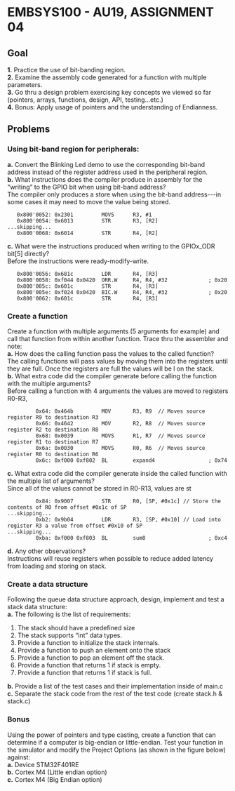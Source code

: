 # EMBSYS100 - AU19, ASSIGNMENT 04
## Goal
**1.** Practice the use of bit-banding region.  
**2.** Examine the assembly code generated for a function with multiple parameters.  
**3.** Go thru a design problem exercising key concepts we viewed so far (pointers, arrays, functions, design, API, testing…etc.)  
**4.** Bonus: Apply usage of pointers and the understanding of Endianness.  

## Problems
### Using bit-band region for peripherals:
**a.** Convert the Blinking Led demo to use the corresponding bit-band address instead of the register address used in the peripheral region.  
**b.** What instructions does the compiler produce in assembly for the “writing” to the GPIO bit when using bit-band address?  
The compiler only produces a store when using the bit-band address---in some cases it may need to move the value being stored.
```
   0x800'0052: 0x2301         MOVS      R3, #1
   0x800'0054: 0x6013         STR       R3, [R2]
...skipping...
   0x800'0068: 0x6014         STR       R4, [R2]
```
**c.** What were the instructions produced when writing to the GPIOx_ODR bit[5] directly?  
Before the instructions were ready-modify-write.
```
   0x800'0056: 0x681c         LDR       R4, [R3]
   0x800'0058: 0xf044 0x0420  ORR.W     R4, R4, #32             ; 0x20
   0x800'005c: 0x601c         STR       R4, [R3]
   0x800'005e: 0xf024 0x0420  BIC.W     R4, R4, #32             ; 0x20
   0x800'0062: 0x601c         STR       R4, [R3]
```
### Create a function
Create a function with multiple arguments (5 arguments for example) and call that function from within another function. Trace thru the assembler and note:  
**a.** How does the calling function pass the values to the called function?  
The calling functions will pass values by moving them into the registers until they are full. Once
the registers are full the values will be l on the stack.  
**b.** What extra code did the compiler generate before calling the function with the multiple arguments?  
Before calling a function with 4 arguments the values are moved to registers R0-R3,
```
         0x64: 0x464b         MOV       R3, R9  // Moves source register R9 to destination R3
         0x66: 0x4642         MOV       R2, R8  // Moves source register R2 to destination R8
         0x68: 0x0039         MOVS      R1, R7  // Moves source register R1 to destination R7
         0x6a: 0x0030         MOVS      R0, R6  // Moves source register R0 to destination R6
         0x6c: 0xf000 0xf802  BL        expand4                 ; 0x74
```
**c.** What extra code did the compiler generate inside the called function with the multiple list of arguments?  
Since all of the values cannot be stored in R0-R13, values are st
```
         0x84: 0x9007         STR       R0, [SP, #0x1c] // Store the contents of R0 from offset #0x1c of SP
...skipping...
         0xb2: 0x9b04         LDR       R3, [SP, #0x10] // Load into register R3 a value from offset #0x10 of SP
...skipping...
         0xba: 0xf000 0xf803  BL        sum8                    ; 0xc4
```
**d.** Any other observations?  
Instructions will reuse registers when possible to reduce added latency from loading and storing on stack.

### Create a data structure
Following the queue data structure approach, design, implement and test a stack data structure:  
**a.** The following is the list of requirements:  
  1. The stack should have a predefined size  
  2. The stack supports “int” data types.  
  3. Provide a function to initialize the stack internals.  
  4. Provide a function to push an element onto the stack  
  5. Provide a function to pop an element off the stack.  
  6. Provide a function that returns 1 if stack is empty.  
  7. Provide a function that returns 1 if stack is full.  

**b.** Provide a list of the test cases and their implementation inside of main.c  
**c.** Separate the stack code from the rest of the test code (create stack.h & stack.c)  

### Bonus
Using the power of pointers and type casting, create a function that can determine if a computer is big-endian or little-endian. Test your function in the simulator and modify the Project Options (as shown in the figure below) against:  
**a.** Device STM32F401RE  
**b.** Cortex M4 (Little endian option)  
**c.** Cortex M4 (Big Endian option)  

